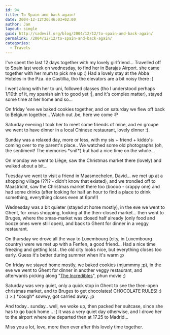 ```yaml
---
id: 94
title: To Spain and back again!
date: 2004-12-12T20:46:03+02:00
author: Jan
layout: single
guid: http://sadevil.org/blog/2004/12/12/to-spain-and-back-again/
permalink: /2004/12/12/to-spain-and-back-again/
categories:
  - Travels
---
```

I've spent the last 12 days together with my lovely girlfriend... Travelled off to Spain 
last week on wednesday, to find her in Barajas Airport. she came together with her mum to 
pick me up :) Had a lovely stay at the Abba Hoteles in the Pza. de Castillia, tho the 
elevators are a bit noisy there :(

I went along with her to uni, followed classes (tho I understood perhaps 1/10th of it, my 
spanish ain't to good yet :\|, and it's complex matter), stayed some time at her home and so... 

On friday 'eve we baked cookies together, and on saturday we flew off back to Belgium 
together... Watch out .be, here we come :P

Saturday evening I took her to meet some friends of mine, and en groupe we went to have 
dinner in a local Chinese restaurant, lovely dinner :).

Sunday was a relaxed day, more or less, with my sis + friend + kiddo's coming over to my 
parent's place.. We watched some old photographs (oh, the sentiment! The memories \*snif\*) 
but had a nice time on the whole...

On monday we went to Li&egrave;ge, saw the Christmas market there (lovely) and walked about 
a bit... 

Tuesday we went to visit a friend in Maasmechelen, David... we met up at a shopping 
village (??!? - didn't know that existed), and we trondled off to Maastricht, saw the 
Christmas market there too (boooo - crappy one) and had some drinks (after looking for half 
an hour to find a place to drink something, everything closes even at 6pm!!)

Wednesday was a bit quieter (stayed at home mostly), in the eve we went to Ghent, for xmas 
shopping, looking at the then-closed market... then went to Bruges, where the xmas-market
was closed half already (only food and booze ones were still open), and back to Ghent for
dinner in a veggy restaurant.

On thursday we drove all the way to Luxembourg (city, in Luxembourg country) were we met up 
with a Fenfen, a good friend... Had a nice time freezing and getting lost.. the old city 
looks nice, but everything closes too early. Guess it's better during summer when it's 
warm ;p

On friday we stayed home mostly, we baked cookies (mjummmy ;p), in the eve we went to Ghent 
for dinner in another veggy restaurant, and afterwards picking 
along "[The Incredibles](http://www.imdb.com/title/tt0317705/)", phun movie ;)

Saturday was very quiet, only a quick stop in Ghent to see the then-open christmas market, 
and to Bruges to get chocolates! CHOCOLATE RULES! :) :) >:) \*cough\* sowwy, got carried away. ;p

And today.. sunday.. well, we woke up, then packed her suitcase, since she has to go back 
home .. :( It was a very quiet day otherwise, and I drove her to the airport where she 
departed then at 17.25 to Madrid...

Miss you a lot, love, more then ever after this lovely time together.